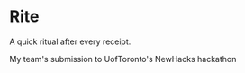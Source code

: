 # Rite
A quick ritual after every receipt.

My team's submission to UofToronto's NewHacks hackathon
